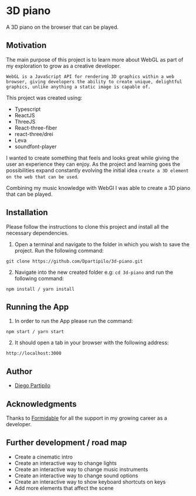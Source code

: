 # 3D piano

A 3D piano on the browser that can be played.

## Motivation

The main purpose of this project is to learn more about WebGL as part of my exploration to grow as a creative developer.

```
WebGL is a JavaScript API for rendering 3D graphics within a web browser, giving developers the ability to create unique, delightful graphics, unlike anything a static image is capable of.
```

This project was created using:

- Typescript
- ReactJS
- ThreeJS
- React-three-fiber
- react-three/drei
- Leva
- soundfont-player

I wanted to create something that feels and looks great while giving the user an experience they can enjoy. As the project and learning goes the possibilities expand constantly evolving the initial idea `create a 3D element on the web that can be used`.

Combining my music knowledge with WebGl I was able to create a 3D piano that can be played.

## Installation

Please follow the instructions to clone this project and install all the necessary dependencies.

1. Open a terminal and navigate to the folder in which you wish to save the project. Run the following command:

```
git clone https://github.com/Dpartipilo/3d-piano.git
```

2. Navigate into the new created folder e.g: `cd 3d-piano` and run the following command:

```
npm install / yarn install
```

## Running the App

1. In order to run the App please run the command:

```
npm start / yarn start
```

2. It should open a tab in your browser with the following address:

```
http://localhost:3000
```

## Author

- [Diego Partipilo](https://github.com/Dpartipilo)

## Acknowledgments

Thanks to [Formidable](https://formidable.com/) for all the support in my growing career as a developer.

## Further development / road map

- Create a cinematic intro
- Create an interactive way to change lights
- Create an interactive way to change music instruments
- Create an interactive way to change sound options
- Create an interactive way to show keyboard shortcuts on keys
- Add more elements that affect the scene
